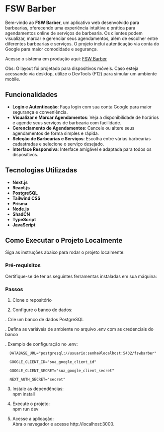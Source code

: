 # FSW Barber

Bem-vindo ao **FSW Barber**, um aplicativo web desenvolvido para barbearias, oferecendo uma experiência intuitiva e prática para agendamentos online de serviços de barbearia. Os clientes podem visualizar, marcar e gerenciar seus agendamentos, além de escolher entre diferentes barbearias e serviços. O projeto inclui autenticação via conta do Google para maior comodidade e segurança.

Acesse o sistema em produção aqui: [FSW Barber](https://barber-bay-one.vercel.app/)

Obs: O layout foi projetado para dispositivos móveis. Caso esteja acessando via desktop, utilize o DevTools (F12) para simular um ambiente mobile.

## Funcionalidades

- **Login e Autenticação**: Faça login com sua conta Google para maior segurança e conveniência.
- **Visualizar e Marcar Agendamentos**: Veja a disponibilidade de horários e agende seus serviços de barbearia com facilidade.
- **Gerenciamento de Agendamentos**: Cancele ou altere seus agendamentos de forma simples e rápida.
- **Seleção de Barbearias e Serviços**: Escolha entre várias barbearias cadastradas e selecione o serviço desejado.
- **Interface Responsiva**: Interface amigável e adaptada para todos os dispositivos.

## Tecnologias Utilizadas

- **Next.js**
- **React.js**
- **PostgreSQL**
- **Tailwind CSS**
- **Prisma**
- **Node.js**
- **ShadCN**
- **TypeScript**
- **JavaScript**

## Como Executar o Projeto Localmente

Siga as instruções abaixo para rodar o projeto localmente:

### Pré-requisitos
  Certifique-se de ter as seguintes ferramentas instaladas em sua máquina:


### Passos
1. Clone o repositório

2. Configure o banco de dados:

  . Crie um banco de dados PostgreSQL

  . Defina as variáveis de ambiente no arquivo .env com as credenciais do banco
  
  . Exemplo de configuração no .env:

      DATABASE_URL="postgresql://usuario:senha@localhost:5432/fswbarber"

      GOOGLE_CLIENT_ID="sua_google_client_id"

      GOOGLE_CLIENT_SECRET="sua_google_client_secret"

      NEXT_AUTH_SECRET="secret"

3. Instale as dependências:  
    npm install

4. Execute o projeto:  
    npm run dev

5. Acesse a aplicação:  
    Abra o navegador e acesse http://localhost:3000.
